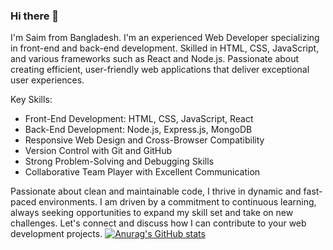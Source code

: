 ### Hi there 👋

I'm Saim from Bangladesh. I'm an experienced Web Developer specializing in front-end and back-end development. Skilled in HTML, CSS, JavaScript, and various frameworks such as React and Node.js. Passionate about creating efficient, user-friendly web applications that deliver exceptional user experiences.

Key Skills:
- Front-End Development: HTML, CSS, JavaScript, React
- Back-End Development: Node.js, Express.js, MongoDB
- Responsive Web Design and Cross-Browser Compatibility
- Version Control with Git and GitHub
- Strong Problem-Solving and Debugging Skills
- Collaborative Team Player with Excellent Communication

Passionate about clean and maintainable code, I thrive in dynamic and fast-paced environments. I am driven by a commitment to continuous learning, always seeking opportunities to expand my skill set and take on new challenges. Let's connect and discuss how I can contribute to your web development projects.
[![Anurag's GitHub stats](https://github-readme-stats.vercel.app/api?username=SM-Saim)](https://github.com/anuraghazra/github-readme-stats)




